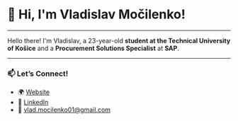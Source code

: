 # 👋 Hi, I'm **Vladislav Močilenko**!  

---

Hello there! I'm Vladislav, a 23-year-old **student at the Technical University of Košice** and a **Procurement Solutions Specialist** at **SAP**.

---

### 📫 **Let’s Connect!**  

- 🌍 [Website](https://vladislavej.github.io/portfolio/)  
- 💼 [LinkedIn](https://www.linkedin.com/in/vladislav-mocilenko/)  
- 📧 [vlad.mocilenko01@gmail.com](mailto:vlad.mocilenko01@gmail.com)
